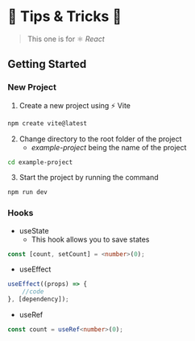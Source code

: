 # 🍆 Tips & Tricks 🎃

> This one is for ⚛️ *React*


## Getting Started

### New Project

1. Create a new project using ⚡ Vite
```sh
npm create vite@latest
```
2. Change directory to the root folder of the project
    - *example-project* being the name of the project
```sh
cd example-project
```
3. Start the project by running the command
```sh
npm run dev
```

### Hooks

- useState
    - This hook allows you to save states
```ts
const [count, setCount] = <number>(0);
```

- useEffect
```js
useEffect((props) => {
    //code
}, [dependency]);
```

- useRef
```ts
const count = useRef<number>(0);
```
